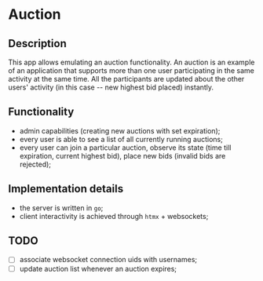 # Auction

## Description
This app allows emulating an auction functionality. An auction is an example of an application that
supports more than one user participating in the same activity at the same time. All the participants
are updated about the other users' activity (in this case -- new highest bid placed) instantly.

## Functionality
- admin capabilities (creating new auctions with set expiration);
- every user is able to see a list of all currently running auctions;
- every user can join a particular auction, observe its state (time till expiration, current highest
bid), place new bids (invalid bids are rejected);

## Implementation details
- the server is written in `go`;
- client interactivity is achieved through `htmx` + websockets;

## TODO
- [ ] associate websocket connection uids with usernames;
- [ ] update auction list whenever an auction expires;
